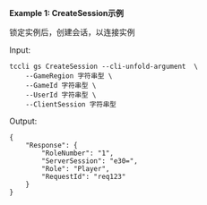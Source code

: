 **Example 1: CreateSession示例**

锁定实例后，创建会话，以连接实例

Input: 

```
tccli gs CreateSession --cli-unfold-argument  \
    --GameRegion 字符串型 \
    --GameId 字符串型 \
    --UserId 字符串型 \
    --ClientSession 字符串型
```

Output: 
```
{
    "Response": {
        "RoleNumber": "1",
        "ServerSession": "e30=",
        "Role": "Player",
        "RequestId": "req123"
    }
}
```


